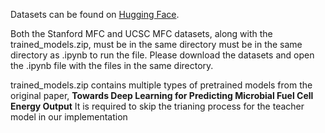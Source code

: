 Datasets can be found on [Hugging Face](https://huggingface.co/datasets/adunlop621/Soil_MFC/tree/main).

Both the Stanford MFC and UCSC MFC datasets, along with the trained_models.zip, must be in the same directory must be in the same directory as .ipynb to run the file. Please download the datasets and open the .ipynb file with the files in the same directory. 

trained_models.zip contains multiple types of pretrained models from the original paper, **Towards Deep Learning for Predicting Microbial Fuel Cell Energy Output** It is required to skip the trianing process for the teacher model in our implementation
